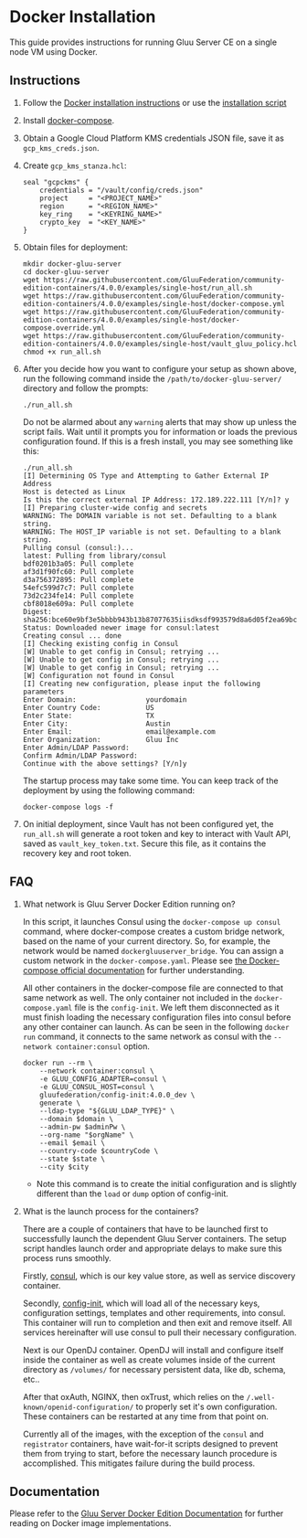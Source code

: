 # Docker Installation

This guide provides instructions for running Gluu Server CE on a single node VM using Docker.

## Instructions

1. Follow the [Docker installation instructions](https://docs.docker.com/install/linux/docker-ce/ubuntu/#install-using-the-repository) or use the [installation script](https://docs.docker.com/install/linux/docker-ce/ubuntu/#install-using-the-convenience-script)

1. Install [docker-compose](https://docs.docker.com/compose/install/#install-compose).

1. Obtain a Google Cloud Platform KMS credentials JSON file, save it as `gcp_kms_creds.json`.

1. Create `gcp_kms_stanza.hcl`:
   
    ```
    seal "gcpckms" {
        credentials = "/vault/config/creds.json"
        project     = "<PROJECT_NAME>"
        region      = "<REGION_NAME>"
        key_ring    = "<KEYRING_NAME>"
        crypto_key  = "<KEY_NAME>"
    }
    ```
    
1. Obtain files for deployment:

    ```
    mkdir docker-gluu-server
    cd docker-gluu-server
    wget https://raw.githubusercontent.com/GluuFederation/community-edition-containers/4.0.0/examples/single-host/run_all.sh
    wget https://raw.githubusercontent.com/GluuFederation/community-edition-containers/4.0.0/examples/single-host/docker-compose.yml
    wget https://raw.githubusercontent.com/GluuFederation/community-edition-containers/4.0.0/examples/single-host/docker-compose.override.yml
    wget https://raw.githubusercontent.com/GluuFederation/community-edition-containers/4.0.0/examples/single-host/vault_gluu_policy.hcl
    chmod +x run_all.sh
    ```
    
1. After you decide how you want to configure your setup as shown above, run the following command inside the `/path/to/docker-gluu-server/` directory and follow the prompts:

    ```
    ./run_all.sh
    ```
    
    Do not be alarmed about any `warning` alerts that may show up unless the script fails. Wait until it prompts you for information or loads the previous configuration found. If this is a fresh install, you may see something like this:
  
    ```
    ./run_all.sh
    [I] Determining OS Type and Attempting to Gather External IP Address
    Host is detected as Linux
    Is this the correct external IP Address: 172.189.222.111 [Y/n]? y
    [I] Preparing cluster-wide config and secrets
    WARNING: The DOMAIN variable is not set. Defaulting to a blank string.
    WARNING: The HOST_IP variable is not set. Defaulting to a blank string.
    Pulling consul (consul:)...
    latest: Pulling from library/consul
    bdf0201b3a05: Pull complete
    af3d1f90fc60: Pull complete
    d3a756372895: Pull complete
    54efc599d7c7: Pull complete
    73d2c234fe14: Pull complete
    cbf8018e609a: Pull complete
    Digest: sha256:bce60e9bf3e5bbbb943b13b87077635iisdksdf993579d8a6d05f2ea69bccd
    Status: Downloaded newer image for consul:latest
    Creating consul ... done
    [I] Checking existing config in Consul
    [W] Unable to get config in Consul; retrying ...
    [W] Unable to get config in Consul; retrying ...
    [W] Unable to get config in Consul; retrying ...
    [W] Configuration not found in Consul
    [I] Creating new configuration, please input the following parameters
    Enter Domain:                 yourdomain
    Enter Country Code:           US
    Enter State:                  TX
    Enter City:                   Austin
    Enter Email:                  email@example.com
    Enter Organization:           Gluu Inc
    Enter Admin/LDAP Password:
    Confirm Admin/LDAP Password:
    Continue with the above settings? [Y/n]y
    ```

    The startup process may take some time. You can keep track of the deployment by using the following command:

    ```
    docker-compose logs -f
    ```
    
1. On initial deployment, since Vault has not been configured yet, the `run_all.sh` will generate a root token and key to interact with Vault API, saved as `vault_key_token.txt`. Secure this file, as it contains the recovery key and root token.

## FAQ

1. What network is Gluu Server Docker Edition running on?

    In this script, it launches Consul using the `docker-compose up consul` command, where docker-compose creates a custom bridge network, based on the name of your current directory. So, for example, the network would be named `dockergluuserver_bridge`. You can assign a custom network in the `docker-compose.yaml`. Please see [the Docker-compose official documentation](https://docs.docker.com/compose/networking/#specify-custom-networks) for further understanding.

    All other containers in the docker-compose file are connected to that same network as well. The only container not included in the `docker-compose.yaml` file is the `config-init`. We left them disconnected as it must finish loading the necessary configuration files into consul before any other container can launch. As can be seen in the following `docker run` command, it connects to the same network as consul with the `--network container:consul` option.

    ```
    docker run --rm \
        --network container:consul \
        -e GLUU_CONFIG_ADAPTER=consul \
        -e GLUU_CONSUL_HOST=consul \
        gluufederation/config-init:4.0.0_dev \
        generate \
        --ldap-type "${GLUU_LDAP_TYPE}" \
        --domain $domain \
        --admin-pw $adminPw \
        --org-name "$orgName" \
        --email $email \
        --country-code $countryCode \
        --state $state \
        --city $city
    ```        
            
    - Note this command is to create the initial configuration and is slightly different than the `load` or `dump` option of config-init.

1. What is the launch process for the containers?

    There are a couple of containers that have to be launched first to successfully launch the dependent Gluu Server containers. The setup script handles launch order and appropriate delays to make sure this process runs smoothly.

    Firstly, [consul](https://www.consul.io/), which is our key value store, as well as service discovery container.

    Secondly, [config-init](https://github.com/GluuFederation/docker-config-init/tree/4.0.0), which will load all of the necessary keys, configuration settings, templates and other requirements, into consul. This container will run to completion and then exit and remove itself. All services hereinafter will use consul to pull their necessary configuration.

    Next is our OpenDJ container. OpenDJ will install and configure itself inside the container as well as create volumes inside of the current directory as `/volumes/` for necessary persistent data, like db, schema, etc..

    After that oxAuth, NGINX, then oxTrust, which relies on the `/.well-known/openid-configuration/` to properly set it's own configuration. These containers can be restarted at any time from that point on.

    Currently all of the images, with the exception of the `consul` and `registrator` containers, have wait-for-it scripts designed to prevent them from trying to start, before the necessary launch procedure is accomplished. This mitigates failure during the build process.

## Documentation

Please refer to the [Gluu Server Docker Edition Documentation](https://gluu.org/docs/de/4.0.0) for further reading on Docker image implementations.
